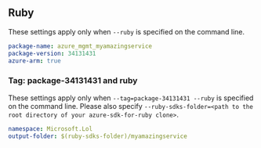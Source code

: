 ## Ruby

These settings apply only when `--ruby` is specified on the command line.

```yaml
package-name: azure_mgmt_myamazingservice
package-version: 34131431
azure-arm: true
```

### Tag: package-34131431 and ruby

These settings apply only when `--tag=package-34131431 --ruby` is specified on the command line.
Please also specify `--ruby-sdks-folder=<path to the root directory of your azure-sdk-for-ruby clone>`.

```yaml $(tag) == 'package-34131431' && $(ruby)
namespace: Microsoft.Lol
output-folder: $(ruby-sdks-folder)/myamazingservice
```
